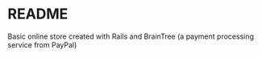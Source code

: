 # README

Basic online store created with Rails and BrainTree (a payment processing service from PayPal)